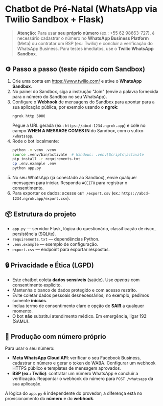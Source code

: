 
# Chatbot de Pré-Natal (WhatsApp via Twilio Sandbox + Flask)

> **Atenção:** Para usar **seu próprio número** (ex.: +55 62 98663-727), é necessário cadastrar o número no **WhatsApp Business Platform** (Meta) ou contratar um BSP (ex.: Twilio) e concluir a verificação do WhatsApp Business. Para testes imediatos, use o **Twilio WhatsApp Sandbox**.

## ⚙️ Passo a passo (teste rápido com Sandbox)

1) Crie uma conta em https://www.twilio.com/ e ative o **WhatsApp Sandbox**.
2) No painel do Sandbox, siga a instrução "Join" (envie a palavra fornecida para o número do Sandbox no seu WhatsApp).
3) Configure o **Webhook** de mensagens do Sandbox para apontar para a sua aplicação pública, por exemplo usando o **ngrok**:
   ```bash
   ngrok http 5000
   ```
   Pegue a URL gerada (ex.: `https://abcd-1234.ngrok.app`) e cole no campo **WHEN A MESSAGE COMES IN** do Sandbox, com o sufixo `/whatsapp`.
4) Rode o bot localmente:
   ```bash
   python -m venv .venv
   source .venv/bin/activate  # Windows: .venv\Scripts\activate
   pip install -r requirements.txt
   cp .env.example .env
   python app.py
   ```
5) No seu WhatsApp (já conectado ao Sandbox), envie qualquer mensagem para iniciar. Responda `ACEITO` para registrar o consentimento.
6) Para exportar os dados: acesse `GET /export.csv` (ex.: `https://abcd-1234.ngrok.app/export.csv`).

## 📦 Estrutura do projeto

- `app.py` — servidor Flask, lógica do questionário, classificação de risco, persistência (SQLite).
- `requirements.txt` — dependências Python.
- `.env.example` — exemplo de configuração.
- `export.csv` — endpoint para exportar respostas.

## 🔒 Privacidade e Ética (LGPD)

- Este chatbot coleta **dados sensíveis** (saúde). Use *apenas* com consentimento explícito.
- Mantenha o banco de dados protegido e com acesso restrito.
- Evite coletar dados pessoais desnecessários; no exemplo, pedimos somente **iniciais**.
- Inclua termo de consentimento claro e opção de **SAIR** a qualquer momento.
- O bot **não** substitui atendimento médico. Em emergência, ligar 192 (SAMU).

## 🚀 Produção com número próprio

Para usar o seu número:
- **Meta WhatsApp Cloud API**: verificar o seu Facebook Business, cadastrar o número e gerar o token do WABA. Configurar um webhook HTTPS público e templates de mensagem aprovados.
- **BSP (ex.: Twilio)**: contratar um número WhatsApp e concluir a verificação. Reapontar o webhook do número para `POST /whatsapp` da sua aplicação.

A lógica do `app.py` é independente do provedor; a diferença está no provisionamento do **número** e do **webhook**.

